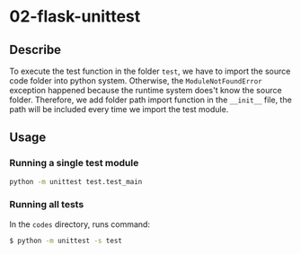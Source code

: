 # 02-flask-unittest

## Describe

To execute the test function in the folder `test`, we have to import the source code folder into python system. Otherwise, the `ModuleNotFoundError` exception happened because the runtime system does't know the source folder.  Therefore, we add folder path import function in the `__init__` file, the path will be included every time we import the test module.

## Usage
### Running a single test module
```sh
python -m unittest test.test_main
```
### Running all tests
In the `codes` directory, runs command:
```sh
$ python -m unittest -s test
```